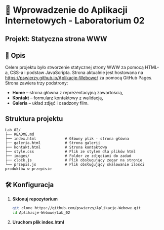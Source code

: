 # 📘 Wprowadzenie do Aplikacji Internetowych - Laboratorium 02

## Projekt: Statyczna strona WWW

## 🎯 Opis

Celem projektu było stworzenie statycznej strony WWW za pomocą HTML-a, CSS-a i podstaw JavaScripta. Strona aktualnie jest hostowana na https://pswierzy.github.io/Aplikacje-Webowe/ za pomocą GitHub Pages. Strona zawiera trzy podstrony:

- **Home** – strona główna z reprezentacyjną zawartością,
- **Kontakt** – formularz kontaktowy z walidacją,
- **Galeria** – układ zdjęć i osadzony film.

## Struktura projektu

```
Lab_02/
├── README.md
├── index.html             # Główny plik - strona główna
├── galeria.html           # Strona galerii
├── kontakt.html           # Strona kontaktowa
├── style.css              # Plik ze stylem dla plików html
├── images/                # Folder ze zdjęciami do zadań
├── clock.js               # Plik obsługujący zegar na stronie
└── przepis.js             # Plik obsługujący skalowanie ilości produktów w przepisie
```

## 🛠 Konfiguracja

1. **Sklonuj repozytorium**
   ```bash
   git clone https://github.com/pswierzy/Aplikacje-Webowe.git
   cd Aplikacje-Webowe/Lab_02
   ```
2. **Uruchom plik index.html**
